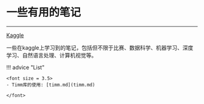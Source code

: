# 一些有用的笔记
---

[Kaggle](https://www.kaggle.com/)

一些在kaggle上学习到的笔记，包括但不限于比赛、数据科学、机器学习、深度学习、自然语言处理、计算机视觉等。

!!! advice "List"

    <font size = 3.5>    
    - Timm库的使用: [timm.md](timm.md)

    </font>   

